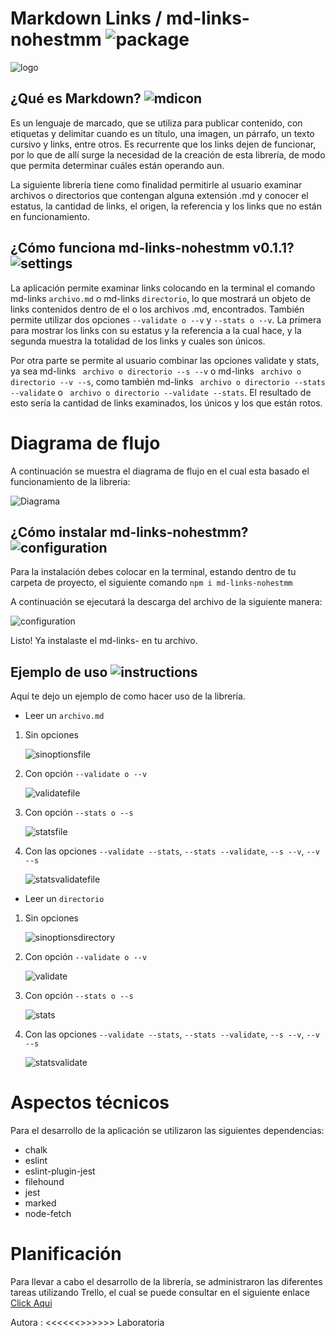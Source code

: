 # Markdown Links / md-links-nohestmm ![package](https://github.com/nohestmm/SCL009-md-links/blob/master/images/package.jpg?raw=true)


![logo](https://github.com/nohestmm/SCL009-md-links/blob/master/images/logo-md-links.jpg?raw=true)

## ¿Qué es Markdown? ![mdicon](https://github.com/nohestmm/SCL009-md-links/blob/master/images/md.jpg?raw=true)

Es un lenguaje de marcado, que se utiliza para publicar contenido, con etiquetas y delimitar cuando es un título, una imagen, un párrafo, un texto cursivo y links, entre otros. Es recurrente que los links dejen de funcionar, por lo que de allí surge la necesidad de la creación de esta librería, de modo que permita determinar cuáles están operando aun.

La siguiente librería tiene como finalidad permitirle al usuario examinar archivos o directorios que contengan alguna extensión .md y conocer el estatus, la cantidad de links, el origen, la referencia y los links que no están en funcionamiento.

## ¿Cómo funciona md-links-nohestmm v0.1.1?  ![settings](https://github.com/nohestmm/SCL009-md-links/blob/master/images/settings.jpg?raw=true)

La aplicación permite examinar links colocando en la terminal el comando md-links  `archivo.md` o md-links `directorio`, lo que mostrará un objeto de links contenidos dentro de el o los archivos .md, encontrados. También permite utilizar dos opciones `--validate o --v` y `--stats o --v`. La primera para mostrar los links con su estatus y la referencia a la cual hace, y la segunda muestra la totalidad de los links y cuales son únicos. 

Por otra parte se permite al usuario combinar las opciones validate y stats, ya sea md-links ` archivo o directorio --s --v` o  md-links ` archivo o directorio --v --s`, como también  md-links ` archivo o directorio --stats --validate` o ` archivo o directorio --validate --stats`. El resultado de esto sería la cantidad de links examinados, los únicos y los que están rotos.

# Diagrama de flujo

A continuación se muestra el diagrama de flujo en el cual esta basado el funcionamiento de la libreria: 

![Diagrama](images/diagramadeflujo.jpg)


## ¿Cómo instalar md-links-nohestmm? ![configuration](https://github.com/nohestmm/SCL009-md-links/blob/master/images/configuration.jpg?raw=true)

Para la instalación debes colocar en la terminal, estando dentro de tu carpeta de proyecto, el siguiente comando `npm i md-links-nohestmm`

A continuación se ejecutará la descarga del archivo de la siguiente manera:

![configuration](images/installation.jpg)

Listo! Ya instalaste el md-links- en tu archivo.


## Ejemplo de uso ![instructions](https://github.com/nohestmm/SCL009-md-links/blob/master/images/instructions.jpg?raw=true)

Aquí te dejo un ejemplo de como hacer uso de la librería.

* Leer un `archivo.md` 
  
1. Sin opciones
   
   ![sinoptionsfile](https://github.com/nohestmm/SCL009-md-links/blob/master/images/read-file-without-options.jpg?raw=true)

2. Con opción `--validate o --v`

   ![validatefile](https://github.com/nohestmm/SCL009-md-links/blob/master/images/read-file-with-validate.jpg?raw=true)

3. Con opción `--stats o --s`

   ![statsfile](https://github.com/nohestmm/SCL009-md-links/blob/master/images/read-file-with-stats.jpg?raw=true)

4. Con las opciones `--validate --stats`, `--stats --validate`, `--s --v`, `--v --s`
   
   ![statsvalidatefile](https://github.com/nohestmm/SCL009-md-links/blob/master/images/read-file-with-both-options.jpg?raw=true)

* Leer un `directorio`

1. Sin opciones
   
     ![sinoptionsdirectory](https://github.com/nohestmm/SCL009-md-links/blob/master/images/read-directory-without-options.jpg?raw=true)

2. Con opción `--validate o --v`

   ![validate](https://github.com/nohestmm/SCL009-md-links/blob/master/images/read-directory-with-validate.jpg?raw=true)

3. Con opción `--stats o --s`

   ![stats](https://github.com/nohestmm/SCL009-md-links/blob/master/images/read-directory-with-stats.jpg?raw=true)

4. Con las opciones `--validate --stats`, `--stats --validate`, `--s --v`, `--v --s`
   
    ![statsvalidate](https://github.com/nohestmm/SCL009-md-links/blob/master/images/read-directory-with-both-options.jpg?raw=true)
   
# Aspectos técnicos

Para el desarrollo de la aplicación se utilizaron las siguientes dependencias:

* chalk
* eslint
* eslint-plugin-jest
* filehound
* jest
* marked
* node-fetch

# Planificación

Para llevar a cabo el desarrollo de la librería, se administraron las diferentes tareas utilizando Trello, el cual se puede consultar en el siguiente enlace [Click Aqui](https://trello.com/b/J157uGEt/mark-down)

Autora : <<<<<<<Nohemi Martinez>>>>>>> Laboratoria 
   

   